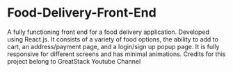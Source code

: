 # Food-Delivery-Front-End
A fully functioning front end for a food delivery application. Developed using React.js. It consists of a variety of food options, the ability to add to cart, an address/payment page, and a login/sign up popup page. It is fully responsive for different screens and has minimal animations. Credits for this project belong to GreatStack Youtube Channel
